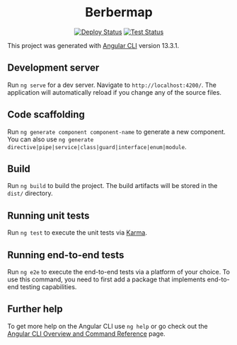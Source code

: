 <h1 align="center">Berbermap</h1>

<p align="center">
  <a href="https://app.netlify.com/sites/berbermap/deploys"><img src="https://api.netlify.com/api/v1/badges/5808e45a-5f56-4670-99c3-7d9f84859ffd/deploy-status" alt="Deploy Status"></a>
  <a href="https://circleci.com/gh/ooxxro/berbermap/tree/main"><img src="https://img.shields.io/circleci/project/github/ooxxro/berbermap/main.svg?sanitize=true" alt="Test Status"></a>
</p>

This project was generated with [Angular CLI](https://github.com/angular/angular-cli) version 13.3.1.

## Development server

Run `ng serve` for a dev server. Navigate to `http://localhost:4200/`. The application will automatically reload if you change any of the source files.

## Code scaffolding

Run `ng generate component component-name` to generate a new component. You can also use `ng generate directive|pipe|service|class|guard|interface|enum|module`.

## Build

Run `ng build` to build the project. The build artifacts will be stored in the `dist/` directory.

## Running unit tests

Run `ng test` to execute the unit tests via [Karma](https://karma-runner.github.io).

## Running end-to-end tests

Run `ng e2e` to execute the end-to-end tests via a platform of your choice. To use this command, you need to first add a package that implements end-to-end testing capabilities.

## Further help

To get more help on the Angular CLI use `ng help` or go check out the [Angular CLI Overview and Command Reference](https://angular.io/cli) page.

